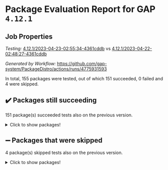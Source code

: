 # Package Evaluation Report for GAP `4.12.1`

## Job Properties

*Testing:* [4.12.1/2023-04-23-02:55:34-4361cddb](https://github.com/gap-system/PackageDistro/blob/data/reports/4.12.1/2023-04-23-02:55:34-4361cddb) vs [4.12.1/2023-04-22-02:48:27-4361cddb](https://github.com/gap-system/PackageDistro/blob/data/reports/4.12.1/2023-04-22-02:48:27-4361cddb)

*Generated by Workflow:* https://github.com/gap-system/PackageDistro/actions/runs/4775931593

In total, 155 packages were tested, out of which 151 succeeded, 0 failed and 4 were skipped.

## :heavy_check_mark: Packages still succeeding

151 package(s) succeeded tests also on the previous version.
<details><summary>Click to show packages!</summary>

- 4ti2interface 2023.02-04 [(success)](https://github.com/gap-system/PackageDistro/actions/runs/4775931593/jobs/8490717411)
- ace 5.6.2 [(success)](https://github.com/gap-system/PackageDistro/actions/runs/4775931593/jobs/8490717488)
- aclib 1.3.2 [(success)](https://github.com/gap-system/PackageDistro/actions/runs/4775931593/jobs/8490717560)
- agt 0.3.1 [(success)](https://github.com/gap-system/PackageDistro/actions/runs/4775931593/jobs/8490717617)
- alnuth 3.2.1 [(success)](https://github.com/gap-system/PackageDistro/actions/runs/4775931593/jobs/8490717689)
- anupq 3.3.0 [(success)](https://github.com/gap-system/PackageDistro/actions/runs/4775931593/jobs/8490717775)
- atlasrep 2.1.6 [(success)](https://github.com/gap-system/PackageDistro/actions/runs/4775931593/jobs/8490717832)
- autodoc 2022.10.20 [(success)](https://github.com/gap-system/PackageDistro/actions/runs/4775931593/jobs/8490717915)
- automata 1.15 [(success)](https://github.com/gap-system/PackageDistro/actions/runs/4775931593/jobs/8490717998)
- automgrp 1.3.2 [(success)](https://github.com/gap-system/PackageDistro/actions/runs/4775931593/jobs/8490718068)
- autpgrp 1.11 [(success)](https://github.com/gap-system/PackageDistro/actions/runs/4775931593/jobs/8490718138)
- cap 2023.04-04 [(success)](https://github.com/gap-system/PackageDistro/actions/runs/4775931593/jobs/8490718217)
- caratinterface 2.3.5 [(success)](https://github.com/gap-system/PackageDistro/actions/runs/4775931593/jobs/8490718298)
- cddinterface 2022.11.01 [(success)](https://github.com/gap-system/PackageDistro/actions/runs/4775931593/jobs/8490718377)
- circle 1.6.6 [(success)](https://github.com/gap-system/PackageDistro/actions/runs/4775931593/jobs/8490718460)
- classicpres 1.22 [(success)](https://github.com/gap-system/PackageDistro/actions/runs/4775931593/jobs/8490718540)
- cohomolo 1.6.11 [(success)](https://github.com/gap-system/PackageDistro/actions/runs/4775931593/jobs/8490718607)
- congruence 1.2.5 [(success)](https://github.com/gap-system/PackageDistro/actions/runs/4775931593/jobs/8490718681)
- corelg 1.56 [(success)](https://github.com/gap-system/PackageDistro/actions/runs/4775931593/jobs/8490718769)
- crime 1.6 [(success)](https://github.com/gap-system/PackageDistro/actions/runs/4775931593/jobs/8490718855)
- crisp 1.4.6 [(success)](https://github.com/gap-system/PackageDistro/actions/runs/4775931593/jobs/8490718935)
- crypting 0.10.4 [(success)](https://github.com/gap-system/PackageDistro/actions/runs/4775931593/jobs/8490719021)
- cryst 4.1.26 [(success)](https://github.com/gap-system/PackageDistro/actions/runs/4775931593/jobs/8490719112)
- crystcat 1.1.10 [(success)](https://github.com/gap-system/PackageDistro/actions/runs/4775931593/jobs/8490719191)
- ctbllib 1.3.5 [(success)](https://github.com/gap-system/PackageDistro/actions/runs/4775931593/jobs/8490719265)
- cubefree 1.19 [(success)](https://github.com/gap-system/PackageDistro/actions/runs/4775931593/jobs/8490719366)
- curlinterface 2.3.1 [(success)](https://github.com/gap-system/PackageDistro/actions/runs/4775931593/jobs/8490719445)
- cvec 2.8.1 [(success)](https://github.com/gap-system/PackageDistro/actions/runs/4775931593/jobs/8490719532)
- datastructures 0.3.0 [(success)](https://github.com/gap-system/PackageDistro/actions/runs/4775931593/jobs/8490719609)
- deepthought 1.0.6 [(success)](https://github.com/gap-system/PackageDistro/actions/runs/4775931593/jobs/8490719697)
- design 1.8 [(success)](https://github.com/gap-system/PackageDistro/actions/runs/4775931593/jobs/8490719778)
- difsets 2.3.1 [(success)](https://github.com/gap-system/PackageDistro/actions/runs/4775931593/jobs/8490719854)
- digraphs 1.6.2 [(success)](https://github.com/gap-system/PackageDistro/actions/runs/4775931593/jobs/8490719911)
- edim 1.3.7 [(success)](https://github.com/gap-system/PackageDistro/actions/runs/4775931593/jobs/8490719994)
- example 4.3.4 [(success)](https://github.com/gap-system/PackageDistro/actions/runs/4775931593/jobs/8490720075)
- examplesforhomalg 2023.02-04 [(success)](https://github.com/gap-system/PackageDistro/actions/runs/4775931593/jobs/8490720135)
- factint 1.6.3 [(success)](https://github.com/gap-system/PackageDistro/actions/runs/4775931593/jobs/8490720201)
- ferret 1.0.9 [(success)](https://github.com/gap-system/PackageDistro/actions/runs/4775931593/jobs/8490720260)
- fga 1.5.0 [(success)](https://github.com/gap-system/PackageDistro/actions/runs/4775931593/jobs/8490720320)
- fining 1.5.5 [(success)](https://github.com/gap-system/PackageDistro/actions/runs/4775931593/jobs/8490720394)
- float 1.0.3 [(success)](https://github.com/gap-system/PackageDistro/actions/runs/4775931593/jobs/8490720458)
- format 1.4.3 [(success)](https://github.com/gap-system/PackageDistro/actions/runs/4775931593/jobs/8490720529)
- forms 1.2.9 [(success)](https://github.com/gap-system/PackageDistro/actions/runs/4775931593/jobs/8490720607)
- fplsa 1.2.6 [(success)](https://github.com/gap-system/PackageDistro/actions/runs/4775931593/jobs/8490720673)
- fr 2.4.12 [(success)](https://github.com/gap-system/PackageDistro/actions/runs/4775931593/jobs/8490720744)
- francy 2.0.3 [(success)](https://github.com/gap-system/PackageDistro/actions/runs/4775931593/jobs/8490720817)
- fwtree 1.3 [(success)](https://github.com/gap-system/PackageDistro/actions/runs/4775931593/jobs/8490720897)
- gapdoc 1.6.6 [(success)](https://github.com/gap-system/PackageDistro/actions/runs/4775931593/jobs/8490720965)
- gauss 2023.02-04 [(success)](https://github.com/gap-system/PackageDistro/actions/runs/4775931593/jobs/8490721022)
- gaussforhomalg 2023.02-04 [(success)](https://github.com/gap-system/PackageDistro/actions/runs/4775931593/jobs/8490721085)
- gbnp 1.0.5 [(success)](https://github.com/gap-system/PackageDistro/actions/runs/4775931593/jobs/8490721142)
- generalizedmorphismsforcap 2023.03-01 [(success)](https://github.com/gap-system/PackageDistro/actions/runs/4775931593/jobs/8490721223)
- genss 1.6.8 [(success)](https://github.com/gap-system/PackageDistro/actions/runs/4775931593/jobs/8490721286)
- gradedmodules 2023.02-04 [(success)](https://github.com/gap-system/PackageDistro/actions/runs/4775931593/jobs/8490721350)
- gradedringforhomalg 2023.02-04 [(success)](https://github.com/gap-system/PackageDistro/actions/runs/4775931593/jobs/8490721417)
- grape 4.9.0 [(success)](https://github.com/gap-system/PackageDistro/actions/runs/4775931593/jobs/8490721476)
- groupoids 1.73 [(success)](https://github.com/gap-system/PackageDistro/actions/runs/4775931593/jobs/8490721533)
- grpconst 2.6.4 [(success)](https://github.com/gap-system/PackageDistro/actions/runs/4775931593/jobs/8490721607)
- guarana 0.96.3 [(success)](https://github.com/gap-system/PackageDistro/actions/runs/4775931593/jobs/8490721652)
- guava 3.18 [(success)](https://github.com/gap-system/PackageDistro/actions/runs/4775931593/jobs/8490721720)
- hap 1.55 [(success)](https://github.com/gap-system/PackageDistro/actions/runs/4775931593/jobs/8490721782)
- hapcryst 0.1.15 [(success)](https://github.com/gap-system/PackageDistro/actions/runs/4775931593/jobs/8490721831)
- hecke 1.5.3 [(success)](https://github.com/gap-system/PackageDistro/actions/runs/4775931593/jobs/8490721883)
- help 3.5 [(success)](https://github.com/gap-system/PackageDistro/actions/runs/4775931593/jobs/8490721929)
- homalg 2023.02-05 [(success)](https://github.com/gap-system/PackageDistro/actions/runs/4775931593/jobs/8490721977)
- homalgtocas 2023.02-04 [(success)](https://github.com/gap-system/PackageDistro/actions/runs/4775931593/jobs/8490722042)
- idrel 2.45 [(success)](https://github.com/gap-system/PackageDistro/actions/runs/4775931593/jobs/8490722103)
- images 1.3.1 [(success)](https://github.com/gap-system/PackageDistro/actions/runs/4775931593/jobs/8490722206)
- intpic 0.3.0 [(success)](https://github.com/gap-system/PackageDistro/actions/runs/4775931593/jobs/8490722258)
- io 4.8.1 [(success)](https://github.com/gap-system/PackageDistro/actions/runs/4775931593/jobs/8490722330)
- io_forhomalg 2023.02-04 [(success)](https://github.com/gap-system/PackageDistro/actions/runs/4775931593/jobs/8490722391)
- irredsol 1.4.4 [(success)](https://github.com/gap-system/PackageDistro/actions/runs/4775931593/jobs/8490722464)
- json 2.1.1 [(success)](https://github.com/gap-system/PackageDistro/actions/runs/4775931593/jobs/8490722536)
- jupyterkernel 1.5.0 [(success)](https://github.com/gap-system/PackageDistro/actions/runs/4775931593/jobs/8490722599)
- jupyterviz 1.5.6 [(success)](https://github.com/gap-system/PackageDistro/actions/runs/4775931593/jobs/8490722654)
- kan 1.35 [(success)](https://github.com/gap-system/PackageDistro/actions/runs/4775931593/jobs/8490722712)
- kbmag 1.5.11 [(success)](https://github.com/gap-system/PackageDistro/actions/runs/4775931593/jobs/8490722796)
- laguna 3.9.6 [(success)](https://github.com/gap-system/PackageDistro/actions/runs/4775931593/jobs/8490722851)
- liealgdb 2.2.1 [(success)](https://github.com/gap-system/PackageDistro/actions/runs/4775931593/jobs/8490722894)
- liepring 2.8 [(success)](https://github.com/gap-system/PackageDistro/actions/runs/4775931593/jobs/8490723050)
- liering 2.4.2 [(success)](https://github.com/gap-system/PackageDistro/actions/runs/4775931593/jobs/8490723107)
- linearalgebraforcap 2023.03-06 [(success)](https://github.com/gap-system/PackageDistro/actions/runs/4775931593/jobs/8490723205)
- localizeringforhomalg 2023.02-04 [(success)](https://github.com/gap-system/PackageDistro/actions/runs/4775931593/jobs/8490723331)
- loops 3.4.3 [(success)](https://github.com/gap-system/PackageDistro/actions/runs/4775931593/jobs/8490723415)
- lpres 1.0.3 [(success)](https://github.com/gap-system/PackageDistro/actions/runs/4775931593/jobs/8490723504)
- majoranaalgebras 1.5.1 [(success)](https://github.com/gap-system/PackageDistro/actions/runs/4775931593/jobs/8490723570)
- mapclass 1.4.6 [(success)](https://github.com/gap-system/PackageDistro/actions/runs/4775931593/jobs/8490723697)
- matgrp 0.70 [(success)](https://github.com/gap-system/PackageDistro/actions/runs/4775931593/jobs/8490723755)
- matricesforhomalg 2023.02-04 [(success)](https://github.com/gap-system/PackageDistro/actions/runs/4775931593/jobs/8490723812)
- modisom 2.5.4 [(success)](https://github.com/gap-system/PackageDistro/actions/runs/4775931593/jobs/8490723875)
- modulepresentationsforcap 2023.03-01 [(success)](https://github.com/gap-system/PackageDistro/actions/runs/4775931593/jobs/8490723937)
- modules 2023.02-04 [(success)](https://github.com/gap-system/PackageDistro/actions/runs/4775931593/jobs/8490723999)
- monoidalcategories 2023.04-01 [(success)](https://github.com/gap-system/PackageDistro/actions/runs/4775931593/jobs/8490724046)
- nconvex 2022.09-01 [(success)](https://github.com/gap-system/PackageDistro/actions/runs/4775931593/jobs/8490724097)
- nilmat 1.4.2 [(success)](https://github.com/gap-system/PackageDistro/actions/runs/4775931593/jobs/8490724158)
- nock 1.5 [(success)](https://github.com/gap-system/PackageDistro/actions/runs/4775931593/jobs/8490724213)
- normalizinterface 1.3.5 [(success)](https://github.com/gap-system/PackageDistro/actions/runs/4775931593/jobs/8490724275)
- nq 2.5.10 [(success)](https://github.com/gap-system/PackageDistro/actions/runs/4775931593/jobs/8490724326)
- numericalsgps 1.3.1 [(success)](https://github.com/gap-system/PackageDistro/actions/runs/4775931593/jobs/8490724374)
- openmath 11.5.3 [(success)](https://github.com/gap-system/PackageDistro/actions/runs/4775931593/jobs/8490724425)
- orb 4.9.0 [(success)](https://github.com/gap-system/PackageDistro/actions/runs/4775931593/jobs/8490724486)
- packagemanager 1.4.1 [(success)](https://github.com/gap-system/PackageDistro/actions/runs/4775931593/jobs/8490724529)
- patternclass 2.4.3 [(success)](https://github.com/gap-system/PackageDistro/actions/runs/4775931593/jobs/8490724592)
- permut 2.0.4 [(success)](https://github.com/gap-system/PackageDistro/actions/runs/4775931593/jobs/8490724639)
- polenta 1.3.10 [(success)](https://github.com/gap-system/PackageDistro/actions/runs/4775931593/jobs/8490724710)
- polymaking 0.8.6 [(success)](https://github.com/gap-system/PackageDistro/actions/runs/4775931593/jobs/8490724769)
- primgrp 3.4.4 [(success)](https://github.com/gap-system/PackageDistro/actions/runs/4775931593/jobs/8490724830)
- profiling 2.5.2 [(success)](https://github.com/gap-system/PackageDistro/actions/runs/4775931593/jobs/8490724892)
- qpa 1.34 [(success)](https://github.com/gap-system/PackageDistro/actions/runs/4775931593/jobs/8490724964)
- quagroup 1.8.3 [(success)](https://github.com/gap-system/PackageDistro/actions/runs/4775931593/jobs/8490725030)
- radiroot 2.9 [(success)](https://github.com/gap-system/PackageDistro/actions/runs/4775931593/jobs/8490725097)
- rcwa 4.7.1 [(success)](https://github.com/gap-system/PackageDistro/actions/runs/4775931593/jobs/8490725154)
- rds 1.8 [(success)](https://github.com/gap-system/PackageDistro/actions/runs/4775931593/jobs/8490725238)
- recog 1.4.2 [(success)](https://github.com/gap-system/PackageDistro/actions/runs/4775931593/jobs/8490725330)
- repndecomp 1.3.0 [(success)](https://github.com/gap-system/PackageDistro/actions/runs/4775931593/jobs/8490725395)
- repsn 3.1.1 [(success)](https://github.com/gap-system/PackageDistro/actions/runs/4775931593/jobs/8490725466)
- resclasses 4.7.3 [(success)](https://github.com/gap-system/PackageDistro/actions/runs/4775931593/jobs/8490725524)
- ringsforhomalg 2023.02-05 [(success)](https://github.com/gap-system/PackageDistro/actions/runs/4775931593/jobs/8490725600)
- sco 2023.02-04 [(success)](https://github.com/gap-system/PackageDistro/actions/runs/4775931593/jobs/8490725693)
- scscp 2.4.1 [(success)](https://github.com/gap-system/PackageDistro/actions/runs/4775931593/jobs/8490725766)
- semigroups 5.2.1 [(success)](https://github.com/gap-system/PackageDistro/actions/runs/4775931593/jobs/8490725841)
- sglppow 2.3 [(success)](https://github.com/gap-system/PackageDistro/actions/runs/4775931593/jobs/8490725900)
- sgpviz 0.999.5 [(success)](https://github.com/gap-system/PackageDistro/actions/runs/4775931593/jobs/8490725967)
- simpcomp 2.1.14 [(success)](https://github.com/gap-system/PackageDistro/actions/runs/4775931593/jobs/8490726033)
- singular 2023.02.09 [(success)](https://github.com/gap-system/PackageDistro/actions/runs/4775931593/jobs/8490726096)
- sl2reps 1.1 [(success)](https://github.com/gap-system/PackageDistro/actions/runs/4775931593/jobs/8490726157)
- sla 1.5.3 [(success)](https://github.com/gap-system/PackageDistro/actions/runs/4775931593/jobs/8490726225)
- smallgrp 1.5.2 [(success)](https://github.com/gap-system/PackageDistro/actions/runs/4775931593/jobs/8490726303)
- smallsemi 0.6.13 [(success)](https://github.com/gap-system/PackageDistro/actions/runs/4775931593/jobs/8490726372)
- sonata 2.9.6 [(success)](https://github.com/gap-system/PackageDistro/actions/runs/4775931593/jobs/8490726456)
- sophus 1.27 [(success)](https://github.com/gap-system/PackageDistro/actions/runs/4775931593/jobs/8490726546)
- spinsym 1.5.2 [(success)](https://github.com/gap-system/PackageDistro/actions/runs/4775931593/jobs/8490726606)
- standardff 0.9.4 [(success)](https://github.com/gap-system/PackageDistro/actions/runs/4775931593/jobs/8490726671)
- symbcompcc 1.3.2 [(success)](https://github.com/gap-system/PackageDistro/actions/runs/4775931593/jobs/8490726736)
- thelma 1.3 [(success)](https://github.com/gap-system/PackageDistro/actions/runs/4775931593/jobs/8490726801)
- tomlib 1.2.9 [(success)](https://github.com/gap-system/PackageDistro/actions/runs/4775931593/jobs/8490726864)
- toolsforhomalg 2023.03-01 [(success)](https://github.com/gap-system/PackageDistro/actions/runs/4775931593/jobs/8490726925)
- toric 1.9.5 [(success)](https://github.com/gap-system/PackageDistro/actions/runs/4775931593/jobs/8490726998)
- toricvarieties 2022.07.13 [(success)](https://github.com/gap-system/PackageDistro/actions/runs/4775931593/jobs/8490727088)
- transgrp 3.6.4 [(success)](https://github.com/gap-system/PackageDistro/actions/runs/4775931593/jobs/8490727171)
- ugaly 4.0.3 [(success)](https://github.com/gap-system/PackageDistro/actions/runs/4775931593/jobs/8490727231)
- unipot 1.5 [(success)](https://github.com/gap-system/PackageDistro/actions/runs/4775931593/jobs/8490727296)
- unitlib 4.2.0 [(success)](https://github.com/gap-system/PackageDistro/actions/runs/4775931593/jobs/8490727359)
- utils 0.82 [(success)](https://github.com/gap-system/PackageDistro/actions/runs/4775931593/jobs/8490727431)
- uuid 0.7 [(success)](https://github.com/gap-system/PackageDistro/actions/runs/4775931593/jobs/8490727493)
- walrus 0.9991 [(success)](https://github.com/gap-system/PackageDistro/actions/runs/4775931593/jobs/8490727556)
- wedderga 4.10.3 [(success)](https://github.com/gap-system/PackageDistro/actions/runs/4775931593/jobs/8490727618)
- xmod 2.91 [(success)](https://github.com/gap-system/PackageDistro/actions/runs/4775931593/jobs/8490727668)
- xmodalg 1.23 [(success)](https://github.com/gap-system/PackageDistro/actions/runs/4775931593/jobs/8490727722)
- yangbaxter 0.10.3 [(success)](https://github.com/gap-system/PackageDistro/actions/runs/4775931593/jobs/8490727774)
- zeromqinterface 0.14 [(success)](https://github.com/gap-system/PackageDistro/actions/runs/4775931593/jobs/8490727839)
</details>

## :heavy_minus_sign: Packages that were skipped

4 package(s) skipped tests also on the previous version.
<details><summary>Click to show packages!</summary>

- browse 1.8.21 [(skipped)](https://github.com/gap-system/PackageDistro/actions/runs/4775931593/jobs/8490598233)
- itc 1.5.1 [(skipped)](https://github.com/gap-system/PackageDistro/actions/runs/4775931593/jobs/8490598233)
- polycyclic 2.16 [(skipped)](https://github.com/gap-system/PackageDistro/actions/runs/4775931593/jobs/8490598233)
- xgap 4.31 [(skipped)](https://github.com/gap-system/PackageDistro/actions/runs/4775931593/jobs/8490598233)
</details>

